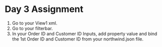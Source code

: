 # Day 3 Assignment
1. Go to your View1 xml.
2. Go to your filterbar.
3. In your Order ID and Customer ID Inputs, add property value and bind the 1st Order ID and Customer ID from your northwind.json file.
